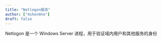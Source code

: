 ```yaml
---
title: "Netlogon服务"
author: ["4shen0ne"]
draft: false
---
```


Netlogon 是一个 Windows Server 进程，用于验证域内用户和其他服务的身份
